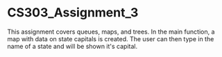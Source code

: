 # CS303_Assignment_3
This assignment covers queues, maps, and trees. In the main function, a map with data on state capitals is created. The user can then type in the name
of a state and will be shown it's capital.
